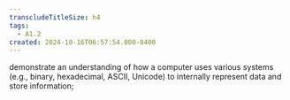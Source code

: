 ```yaml
---
transcludeTitleSize: h4
tags:
  - A1.2
created: 2024-10-16T06:57:54.000-0400
---
```

demonstrate an understanding of how a computer uses various systems (e.g., binary, hexadecimal, ASCII, Unicode) to internally represent data and store information;